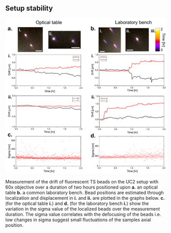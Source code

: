 ## Setup stability

![](./IMAGES/STORM/image11.png)

Measurement of the drift of fluorescent TS beads on the UC2 setup with
60x objective over a duration of two hours positioned upon **a.** an
optical table **b.** a common laboratory bench. Bead positions are
estimated through localization and displacement in **i.** and **ii.**
are plotted in the graphs below. **c.** (for the optical table **i.**)
and **d.** (for the laboratory bench **i.**) show the variation in the
sigma value of the localized beads over the measurement duration. The
sigma value correlates with the defocusing of the beads i.e. low changes
in sigma suggest small fluctuations of the samples axial position.
